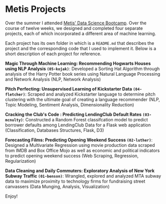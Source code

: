 # Metis Projects

Over the summer I attended [Metis' Data Science Bootcamp](http://www.thisismetis.com/data-science-bootcamps "Metis' Bootcamp Page").
Over the course of twelve weeks, we designed and completed four separate projects, each of which incorporated a different area of machine learning. 

Each project has its own folder in which is a `README.md` that describes the project and the corresponding code that I used to implement it.
Below is a short description of each project for reference.

**Magic Through Machine Learning: Recommending Hogwarts Houses using NLP Analysis `(05-kojak)`**: Developed a
Sorting Hat Algorithm through analysis of the Harry Potter book series using Natural Language
Processing and Network Analysis (NLP, Network Analysis)

**Pitch Perfecting: Unsupervised Learning of Kickstarter Data `(04-fletcher)`**: Scraped and analyzed Kickstarter language
to determine pitch clustering with the ultimate goal of creating a language recommender (NLP, Topic
Modeling, Sentiment Analysis, Dimensionality Reduction)

**Cracking the Club's Code : Predicting LendingClub Default Rates `(03-mcnulty)`**: Constructed a Random Forest
classifcation model to predict borrower defaults among LendingClub Data for a Flask web application
(Classification, Databases Structures, Flask, D3)

**Forecasting Films: Predicting Opening Weekend Success `(02-luther)`**: Designed a Multivariate Regression using
movie production data scraped from IMDB and Box Office Mojo as well as economic and political
indicators to predict opening weekend success (Web Scraping, Regression, Regularization)

**Data Cleaning and Daily Commuters: Exploratory Analysis of New York Subway Traffic `(01-benson)`**: Wrangled,
explored and analyzed MTA subway data to maximize proximity to technology firms for fundraising street
canvassers (Data Munging, Analysis, Visualization)

Enjoy!
